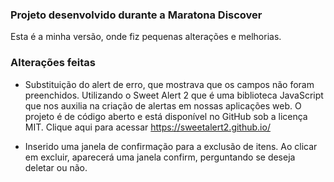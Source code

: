 ### Projeto desenvolvido durante a Maratona Discover

Esta é a minha versão, onde fiz pequenas alterações e melhorias.

### Alterações feitas
* Substituição do alert de erro, que mostrava que os campos não foram preenchidos. Utilizando o Sweet Alert 2 que é uma biblioteca JavaScript que nos auxilia na criação de alertas em nossas aplicações web. O projeto é de código aberto e está disponível no GitHub sob a licença MIT. Clique aqui para acessar https://sweetalert2.github.io/

* Inserido uma janela de confirmação para a exclusão de itens. Ao clicar em excluir, aparecerá uma janela confirm, perguntando se deseja deletar ou não.